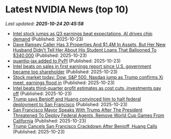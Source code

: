 # Latest NVIDIA News (top 10)
_Last updated: **2025-10-24 20:45:58**_

- [Intel stock jumps as Q3 earnings beat expectations, AI drives chip demand](https://finance.yahoo.com/news/intel-stock-jumps-as-q3-earnings-beat-expectations-ai-drives-chip-demand-201344592.html) (Published: 2025-10-23)
- [Dave Ramsey Caller Has 3 Properties And $1.4M In Assets, But Her New Husband Didn't Tell Her About His Student Loans That Ballooned To $340,000](https://finance.yahoo.com/news/dave-ramsey-caller-3-properties-203107978.html) (Published: 2025-10-23)
- [quantiq-jax added to PyPI](https://pypi.org/project/quantiq-jax/) (Published: 2025-10-23)
- [Intel beats on sales in first earnings report since U.S. government became top shareholder](https://www.cnbc.com/2025/10/23/intel-intc-earnings-report-q3-2025-.html) (Published: 2025-10-23)
- [Stock market today: Dow, S&P 500, Nasdaq jump as Trump confirms Xi meet, earnings flood in](https://finance.yahoo.com/news/live/stock-market-today-dow-sp-500-nasdaq-jump-as-trump-confirms-xi-meet-earnings-flood-in-200021931.html) (Published: 2025-10-23)
- [Intel beats third-quarter profit estimates as cost cuts, investments pay off](https://finance.yahoo.com/news/intel-beats-third-quarter-profit-200201388.html) (Published: 2025-10-23)
- [Trump says Benioff and Huang convinced him to halt federal deployment to San Francisco](https://biztoc.com/x/19fb115437fcab09) (Published: 2025-10-23)
- [San Francisco Mayor Speaks With Trump After The President Threatened To Deploy Federal Agents, Remove World Cup Games From California](https://brobible.com/sports/article/san-francisco-mayor-trump-world-cup/) (Published: 2025-10-23)
- [Trump Cancels San Francisco Crackdown After Benioff, Huang Calls](https://www.insurancejournal.com/news/west/2025/10/23/844968.htm) (Published: 2025-10-23)
